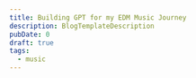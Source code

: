 ```yaml
---
title: Building GPT for my EDM Music Journey
description: BlogTemplateDescription
pubDate: 0
draft: true
tags:
  - music
---
```

